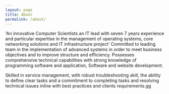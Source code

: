 ```yaml
---
layout: page
title: About
permalink: /about/
---
```


<!-- ![prof_pic](prof_pic.jpg) -->


'An innovative Computer Scientists an IT lead with seven 7 years experience and particular expertise in the
management of operating systems, core networking solutions and IT infrastructure project'
Committed to leading team in the implementation of advanced systems in order to meet business objectives and
to improve structure and efficiency. Possesses comprehensive technical capabilities with strong knowledge of
programming software and application, Software and website development.

Skilled in service management, with
robust troubleshooting skill, the ability to define clear tasks and a commitment to completing tasks and resolving
technical issues inline with best practices and clients requirements.gg


[jekyll-organization]: https://github.com/jekyll
